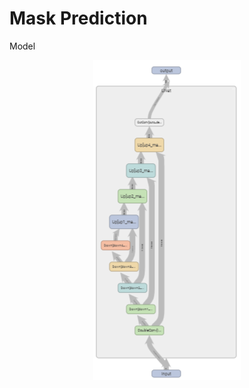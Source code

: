 # **Mask Prediction**

Model


<p align = "center"><img src = "https://github.com/Sushmitha-Katti/Monocular-Depth-Estimation-and-Segmentation/blob/master/Assets/unet-mask.png"></p>
